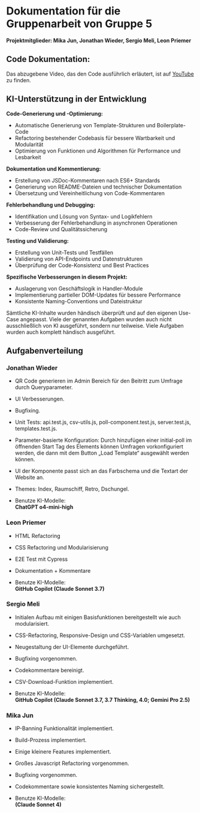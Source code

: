 # Dokumentation für die Gruppenarbeit von Gruppe 5  

**Projektmitglieder: Mika Jun, Jonathan Wieder, Sergio Meli, Leon Priemer**

## Code Dokumentation:

Das abzugebene Video, das den Code ausführlich erläutert, ist auf [YouTube](https://youtu.be/p72SKDk-LdM) zu finden.

## KI-Unterstützung in der Entwicklung

**Code-Generierung und -Optimierung:**
- Automatische Generierung von Template-Strukturen und Boilerplate-Code
- Refactoring bestehender Codebasis für bessere Wartbarkeit und Modularität
- Optimierung von Funktionen und Algorithmen für Performance und Lesbarkeit

**Dokumentation und Kommentierung:**
- Erstellung von JSDoc-Kommentaren nach ES6+ Standards
- Generierung von README-Dateien und technischer Dokumentation
- Übersetzung und Vereinheitlichung von Code-Kommentaren

**Fehlerbehandlung und Debugging:**
- Identifikation und Lösung von Syntax- und Logikfehlern
- Verbesserung der Fehlerbehandlung in asynchronen Operationen
- Code-Review und Qualitätssicherung

**Testing und Validierung:**
- Erstellung von Unit-Tests und Testfällen
- Validierung von API-Endpoints und Datenstrukturen
- Überprüfung der Code-Konsistenz und Best Practices

**Spezifische Verbesserungen in diesem Projekt:**
- Auslagerung von Geschäftslogik in Handler-Module
- Implementierung partieller DOM-Updates für bessere Performance
- Konsistente Naming-Conventions und Dateistruktur

Sämtliche KI-Inhalte wurden händisch überprüft und auf den eigenen Use-Case angepasst. Viele der genannten Aufgaben wurden auch nicht ausschließlich von KI ausgeführt, sondern nur teilweise. Viele Aufgaben wurden auch komplett händisch ausgeführt. 

## Aufgabenverteilung


### Jonathan Wieder

- QR Code generieren im Admin Bereich für den Beitritt zum Umfrage durch Queryparameter.

- UI Verbesserungen.

- Bugfixing.

- Unit Tests: api.test.js, csv-utils.js, poll-component.test.js, server.test.js, templates.test.js.

- Parameter-basierte Konfiguration: Durch hinzufügen einer initial-poll im öffnenden Start Tag des Elements können Umfragen vorkonfiguriert werden, die dann mit dem Button „Load Template“ ausgewählt werden können.

- UI der Komponente passt sich an das Farbschema und die Textart der Website an.

- Themes: Index, Raumschiff, Retro, Dschungel.

- Benutze KI-Modelle:  
**ChatGPT o4-mini-high**

### Leon Priemer

- HTML Refactoring

- CSS Refactoring und Modularisierung

- E2E Test mit Cypress

- Dokumentation + Kommentare

- Benutze KI-Modelle:  
**GitHub Copilot (Claude Sonnet 3.7)**

### Sergio Meli

- Initialen Aufbau mit einigen Basisfunktionen bereitgestellt wie auch modularisiert. 

- CSS-Refactoring, Responsive-Design und CSS-Variablen umgesetzt. 

- Neugestaltung der UI-Elemente durchgeführt. 

- Bugfixing vorgenommen. 

- Codekommentare bereinigt. 

- CSV-Download-Funktion implementiert.

- Benutze KI-Modelle:  
**GitHub Copilot (Claude Sonnet 3.7, 3.7 Thinking, 4.0; Gemini Pro 2.5)**

### Mika Jun

- IP-Banning Funktionalität implementiert.

- Build-Prozess implementiert.

- Einige kleinere Features implementiert.

- Großes Javascript Refactoring vorgenommen.

- Bugfixing vorgenommen. 

- Codekommentare sowie konsistentes Naming sichergestellt. 

- Benutze KI-Modelle:  
**(Claude Sonnet 4)**
